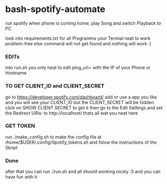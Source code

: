 # bash-spotify-automate
run spotify when phone is coming home, play Song and switch Playback to PC

look into requirements.txt for all Programms your Termial neat to work problem-free else command will not get found and nothing will work :(

### EDITs
into run.sh you only neat to edit ping_url= with the IP of your Phone or Hostname

### TO GET CLIENT_ID and CLIENT_SECRET
go to https://developer.spotify.com/dashboard/ add or use a app you like and you will see your CLIENT_ID but the CLIENT_SECRET will be hidden click on SHOW CLIENT SECRET to get it then go to the Edit Settings and set the Redirect URIs: to http://localhost/ thats all wat you neat here

### GET TOKEN
run ./make_config.sh to make the config file at /home/$USER/.config/Spotify_tokens.sh and folow the instructions of the Skript

### Done
after that you can run ./run.sh and all should working nicely :3 and you can have fun with it
